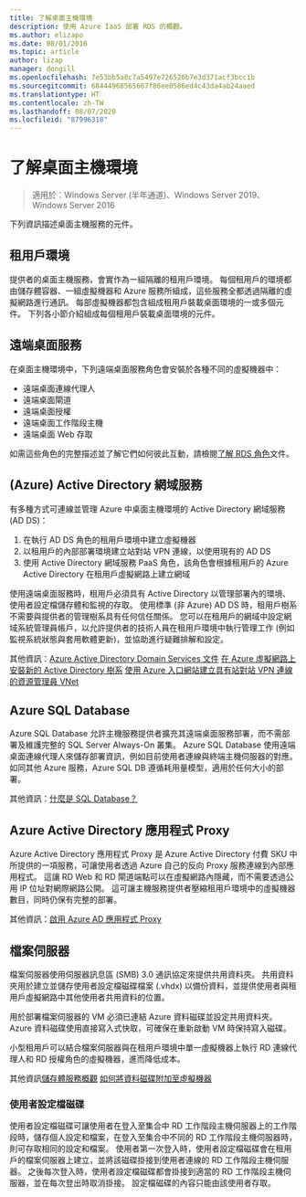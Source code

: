 ```yaml
---
title: 了解桌面主機環境
description: 使用 Azure IaaS 部署 RDS 的概觀。
ms.author: elizapo
ms.date: 08/01/2016
ms.topic: article
author: lizap
manager: dongill
ms.openlocfilehash: 7e53bb5a8c7a5497e726526b7e3d371acf3bcc1b
ms.sourcegitcommit: 68444968565667f86ee0586ed4c43da4ab24aaed
ms.translationtype: HT
ms.contentlocale: zh-TW
ms.lasthandoff: 08/07/2020
ms.locfileid: "87996318"
---
```

# <a name="understanding-the-desktop-hosting-environment"></a>了解桌面主機環境

>適用於：Windows Server (半年通道)、Windows Server 2019、Windows Server 2016

下列資訊描述桌面主機服務的元件。

## <a name="tenant-environment"></a>租用戶環境
提供者的桌面主機服務，會實作為一組隔離的租用戶環境。 每個租用戶的環境都由儲存體容器、一組虛擬機器和 Azure 服務所組成，這些服務全都透過隔離的虛擬網路進行通訊。 每部虛擬機器都包含組成租用戶裝載桌面環境的一或多個元件。 下列各小節介紹組成每個租用戶裝載桌面環境的元件。

## <a name="remote-desktop-services"></a>遠端桌面服務
在桌面主機環境中，下列遠端桌面服務角色會安裝於各種不同的虛擬機器中：

  - 遠端桌面連線代理人
  - 遠端桌面閘道
  - 遠端桌面授權
  - 遠端桌面工作階段主機
  - 遠端桌面 Web 存取

如需這些角色的完整描述並了解它們如何彼此互動，請檢閱[了解 RDS 角色](./desktop-hosting-service.md)文件。

##  <a name="azure-active-directory-domain-services"></a>(Azure) Active Directory 網域服務
有多種方式可連線並管理 Azure 中桌面主機環境的 Active Directory 網域服務 (AD DS)：

1. 在執行 AD DS 角色的租用戶環境中建立虛擬機器
2. 以租用戶的內部部署環境建立站對站 VPN 連線，以使用現有的 AD DS
3. 使用 Active Directory 網域服務 PaaS 角色，該角色會根據租用戶的 Azure Active Directory 在租用戶虛擬網路上建立網域

使用遠端桌面服務時，租用戶必須具有 Active Directory 以管理部署內的環境、使用者設定檔儲存體和監視的存取。 使用標準 (非 Azure) AD DS 時，租用戶樹系不需要與提供者的管理樹系具有任何信任關係。 您可以在租用戶的網域中設定網域系統管理員帳戶，以允許提供者的技術人員在租用戶環境中執行管理工作 (例如監視系統狀態與套用軟體更新)，並協助進行疑難排解和設定。

其他資訊：[Azure Active Directory Domain Services 文件](https://azure.microsoft.com/documentation/services/active-directory-ds/)
[在 Azure 虛擬網路上安裝新的 Active Directory 樹系](../../identity/ad-ds/introduction-to-active-directory-domain-services-ad-ds-virtualization-level-100.md)
[使用 Azure 入口網站建立具有站對站 VPN 連線的資源管理員 VNet](/azure/vpn-gateway/vpn-gateway-howto-site-to-site-resource-manager-portal)

## <a name="azure-sql-database"></a>Azure SQL Database
Azure SQL Database 允許主機服務提供者擴充其遠端桌面服務部署，而不需部署及維護完整的 SQL Server Always-On 叢集。 Azure SQL Database 使用遠端桌面連線代理人來儲存部署資訊，例如目前使用者連線與終端主機伺服器的對應。 如同其他 Azure 服務，Azure SQL DB 遵循耗用量模型，適用於任何大小的部署。

其他資訊：[什麼是 SQL Database？](/azure/azure-sql/database/sql-database-paas-overview)

## <a name="azure-active-directory-application-proxy"></a>Azure Active Directory 應用程式 Proxy
Azure Active Directory 應用程式 Proxy 是 Azure Active Directory 付費 SKU 中所提供的一項服務，可讓使用者透過 Azure 自己的反向 Proxy 服務連線到內部應用程式。 這讓 RD Web 和 RD 閘道端點可以在虛擬網路內隱藏，而不需要透過公用 IP 位址對網際網路公開。 這可讓主機服務提供者壓縮租用戶環境中的虛擬機器數目，同時仍保有完整的部署。

其他資訊：[啟用 Azure AD 應用程式 Proxy](/azure/active-directory/manage-apps/application-proxy-add-on-premises-application)

## <a name="file-server"></a>檔案伺服器
檔案伺服器使用伺服器訊息區 (SMB) 3.0 通訊協定來提供共用資料夾。 共用資料夾用於建立並儲存使用者設定檔磁碟檔案 (.vhdx) 以備份資料，並提供使用者與租用戶虛擬網路中其他使用者共用資料的位置。

用於部署檔案伺服器的 VM 必須已連結 Azure 資料磁碟並設定共用資料夾。 Azure 資料磁碟使用直接寫入式快取，可確保在重新啟動 VM 時保持寫入磁碟。

小型租用戶可以結合檔案伺服器與在租用戶環境中單一虛擬機器上執行 RD 連線代理人和 RD 授權角色的虛擬機器，進而降低成本。

其他資訊[儲存體服務概觀](/previous-versions/windows/it-pro/windows-server-2012-R2-and-2012/hh831487(v=ws.11))
[如何將資料磁碟附加至虛擬機器](https://www.windowsazure.com/manage/windows/how-to-guides/attach-a-disk/)

### <a name="user-profile-disks"></a>使用者設定檔磁碟
使用者設定檔磁碟可讓使用者在登入至集合中 RD 工作階段主機伺服器上的工作階段時，儲存個人設定和檔案，在登入至集合中不同的 RD 工作階段主機伺服器時，則可存取相同的設定和檔案。 使用者第一次登入時，使用者設定檔磁碟會在租用戶的檔案伺服器上建立，並將該磁碟掛接到使用者連線的 RD 工作階段主機伺服器。 之後每次登入時，使用者設定檔磁碟都會掛接到適當的 RD 工作階段主機伺服器，並在每次登出時取消掛接。 設定檔磁碟的內容只能由該使用者存取。